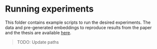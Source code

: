 # Running experiments

This folder contains example scripts to run the desired experiments. The data and pre-generated embeddings to reproduce results from the paper and the thesis are available [here](TODO).

> TODO: Update paths 
